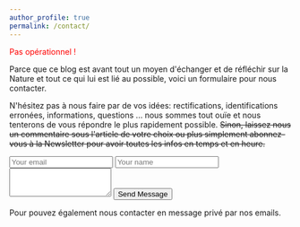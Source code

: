 ```yaml
---
author_profile: true
permalink: /contact/
---
```

<span style="color:red">Pas opérationnel !</span>

Parce que ce blog est avant tout un moyen d'échanger et de réfléchir sur la Nature et tout ce qui lui est lié au possible, voici un formulaire pour nous contacter.
 
N'hésitez pas à nous faire par de vos idées: rectifications, identifications erronées, informations, questions ... nous sommes tout ouïe et nous tenterons de vous répondre le plus rapidement possible. ~~Sinon, laissez nous un commentaire sous l'article de votre choix ou plus simplement abonnez-vous à la Newsletter pour avoir toutes les infos en temps et en heure.~~

<form method="POST" action="https://formspree.io/<YOUR_EMAIL_HERE>">
  <input type="email" name="email" placeholder="Your email">
  <input type="text" name="name" placeholder="Your name">
  <textarea name="message" placeholder="Your message" rows="3">
  </textarea>
  <button type="submit">Send Message</button>
</form>

Pour pouvez également nous contacter en message privé par nos emails.